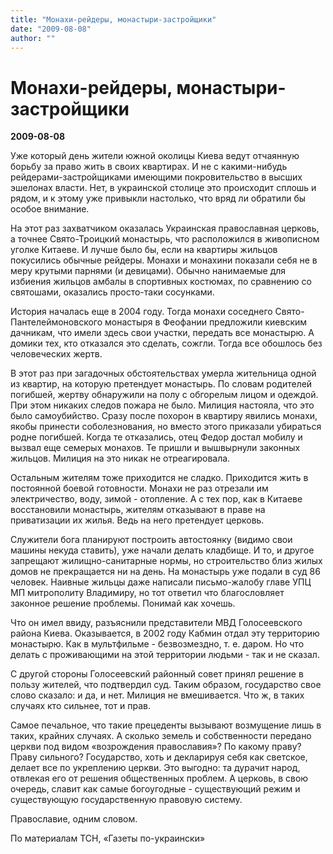 ```yaml
---
title: "Монахи-рейдеры, монастыри-застройщики"
date: "2009-08-08"
author: ""
---
```


# Монахи-рейдеры, монастыри-застройщики

**2009-08-08** 

Уже который день жители южной околицы Киева ведут отчаянную борьбу за право жить в своих квартирах. И не с какими-нибудь рейдерами-застройщиками имеющими покровительство в высших эшелонах власти. Нет, в украинской столице это происходит сплошь и рядом, и к этому уже привыкли настолько, что вряд ли обратили бы особое внимание.

На этот раз захватчиком оказалась Украинская православная церковь, а точнее Свято-Троицкий монастырь, что расположился в живописном уголке Китаеве. И лучше было бы, если на квартиры жильцов покусились обычные рейдеры. Монахи и монахини показали себя не в меру крутыми парнями (и девицами). Обычно нанимаемые для избиения жильцов амбалы в спортивных костюмах, по сравнению со святошами, оказались просто-таки сосунками.

История началась еще в 2004 году. Тогда монахи соседнего Свято-Пантелеймоновского монастыря в Феофании предложили киевским дачникам, что имели здесь свои участки, передать все монастырю. А домики тех, кто отказался это сделать, сожгли. Тогда все обошлось без человеческих жертв.

В этот раз при загадочных обстоятельствах умерла жительница одной из квартир, на которую претендует монастырь. По словам родителей погибшей, жертву обнаружили на полу с обгорелым лицом и одеждой. При этом никаких следов пожара не было. Милиция настояла, что это было самоубийство. Сразу после похорон в квартиру явились монахи, якобы принести соболезнования, но вместо этого приказали убираться родне погибшей. Когда те отказались, отец Федор достал мобилу и вызвал еще семерых монахов. Те пришли и вышвырнули законных жильцов. Милиция на это никак не отреагировала.

Остальным жителям тоже приходится не сладко. Приходится жить в постоянной боевой готовности. Монахи не раз отрезали им электричество, воду, зимой - отопление. А с тех пор, как в Китаеве восстановили монастырь, жителям отказывают в праве на приватизации их жилья. Ведь на него претендует церковь.

Служители бога планируют построить автостоянку (видимо свои машины некуда ставить), уже начали делать кладбище. И то, и другое запрещают жилищно-санитарные нормы, но строительство близ жилых домов не прекращается ни на день. На монастырь уже подали в суд 86 человек. Наивные жильцы даже написали письмо-жалобу главе УПЦ МП митрополиту Владимиру, но тот ответил что благословляет законное решение проблемы. Понимай как хочешь.

Что он имел ввиду, разъяснили представители МВД Голосеевского района Киева. Оказывается, в 2002 году Кабмин отдал эту территорию монастырю. Как в мультфильме - безвозмездно, т. е. даром. Но что делать с проживающими на этой территории людьми - так и не сказал.

С другой стороны Голосеевский районный совет принял решение в пользу жителей, что подтвердил суд. Таким образом, государство свое слово сказало: и да, и нет. Милиция не вмешивается. Что ж, в таких случаях кто сильнее, тот и прав.

Самое печальное, что такие прецеденты вызывают возмущение лишь в таких, крайних случаях. А сколько земель и собственности передано церкви под видом «возрождения православия»? По какому праву? Праву сильного? Государство, хоть и декларируя себя как светское, делает все по укреплению церкви. Это выгодно: та дурачит народ, отвлекая его от решения общественных проблем. А церковь, в свою очередь, славит как самые богоугодные - существующий режим и существующую государственную правовую систему.

Православие, одним словом.

По материалам ТСН, «Газеты по-украински»